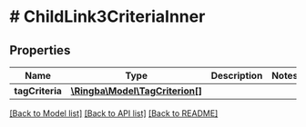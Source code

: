 # # ChildLink3CriteriaInner

## Properties

Name | Type | Description | Notes
------------ | ------------- | ------------- | -------------
**tagCriteria** | [**\Ringba\Model\TagCriterion[]**](TagCriterion.md) |  |

[[Back to Model list]](../../README.md#models) [[Back to API list]](../../README.md#endpoints) [[Back to README]](../../README.md)
